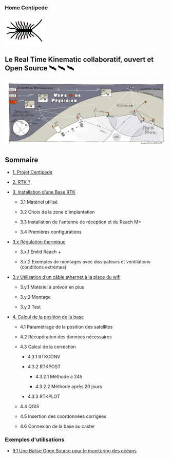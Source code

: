 ### Home Centipede

![logo](image/index/centipede_petit2.png)

## Le Real Time Kinematic collaboratif, ouvert et Open Source  🛰️ 🛰️ 🛰️ 

![sketch](image/index/1.jpg)

## Sommaire 

* [1. Projet Centipede](https://jancelin.github.io/centipede/1_projet.html)

* [2. RTK ? ](https://jancelin.github.io/centipede/2_RTK.html)

* [3. Installation d’une Base RTK](https://jancelin.github.io/centipede/3_0_montage.html)

   * 3.1 Matériel utilisé
   
   * 3.2 Choix de la zone d'implantation
   
   * 3.3 Installation de l'antenne de réception et du Reach M+
   
   * 3.4 Premières configurations
   
* [3.x Régulation thermique](https://jancelin.github.io/centipede/3_1_dissipateur.html)

  * 3.x.1 Emlid Reach +
  
  * 3.x.2 Exemples de montages avec dissipateurs et ventilations (conditions extrèmes)
    
* [3.y Utilisation d’un câble ethernet à la place du wifi](https://jancelin.github.io/centipede/3_2_ethernet.html)

  * 3.y.1 Matériel à prévoir en plus
  
  * 3.y.2 Montage
  
  * 3.y.3 Test

* [4. Calcul de la position de la base](https://jancelin.github.io/centipede/4_positionnement.html)

  * 4.1 Paramétrage de la position des satellites
  
  * 4.2 Récupération des données nécessaires
  
  * 4.3 Calcul de la correction
  
    * 4.3.1 RTKCONV
  
    * 4.3.2 RTKPOST
    
      * 4.3.2.1 Méthode à 24h
      
      * 4.3.2.2 Méthode après 20 jours
      
    * 4.3.3 RTKPLOT
    
   * 4.4 QGIS
   
   * 4.5 Insertion des coordonnées corrigées
   
   * 4.6 Connexion de la base au caster


### Exemples d'utilisations

* [9.1 Une Balise Open Source pour le monitoring des océans](https://jancelin.github.io/centipede/9_1_Balise_Reunion.html)
